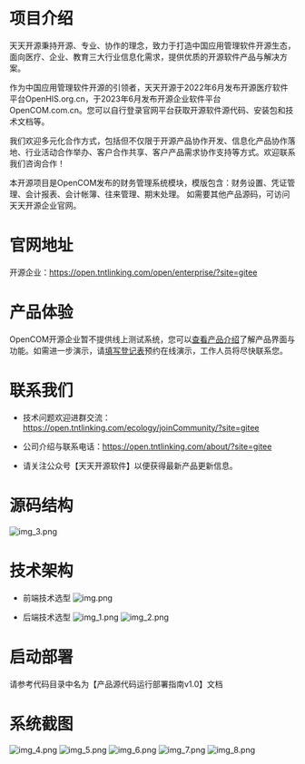 # 项目介绍

天天开源秉持开源、专业、协作的理念，致力于打造中国应用管理软件开源生态，面向医疗、企业、教育三大行业信息化需求，提供优质的开源软件产品与解决方案。

作为中国应用管理软件开源的引领者，天天开源于2022年6月发布开源医疗软件平台OpenHIS.org.cn，于2023年6月发布开源企业软件平台OpenCOM.com.cn。您可以自行登录官网平台获取开源软件源代码、安装包和技术文档等。

我们欢迎多元化合作方式，包括但不仅限于开源产品协作开发、信息化产品协作落地、行业活动合作举办、客户合作共享、客户产品需求协作支持等方式。欢迎联系我们咨询合作！

本开源项目是OpenCOM发布的财务管理系统模块，模版包含：财务设置、凭证管理、会计报表、会计帐簿、往来管理、期末处理。
如需要其他产品源码，可访问天天开源企业官网。


# 官网地址
开源企业：https://open.tntlinking.com/open/enterprise/?site=gitee

# 产品体验
OpenCOM开源企业暂不提供线上测试系统，您可以[查看产品介绍](https://open.tntlinking.com/open/productMap/?site=gitee)了解产品界面与功能。如需进一步演示，请[填写登记表](https://jsj.top/f/TZua4o)预约在线演示，工作人员将尽快联系您。

# 联系我们

* 技术问题欢迎进群交流：https://open.tntlinking.com/ecology/joinCommunity/?site=gitee

* 公司介绍与联系电话：https://open.tntlinking.com/about/?site=gitee

* 请关注公众号【天天开源软件】以便获得最新产品更新信息。


# 源码结构
![img_3.png](readmeImg/img_3.png)

# 技术架构
* 前端技术选型
![img.png](readmeImg/img.png)

* 后端技术选型
![img_1.png](readmeImg/img_1.png)
![img_2.png](readmeImg/img_2.png)
# 启动部署
请参考代码目录中名为【产品源代码运行部署指南v1.0】文档

# 系统截图
![img_4.png](readmeImg/img_4.png)
![img_5.png](readmeImg/img_5.png)
![img_6.png](readmeImg/img_6.png)
![img_7.png](readmeImg/img_7.png)
![img_8.png](readmeImg/img_8.png)


